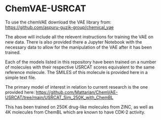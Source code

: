 # ChemVAE-USRCAT

To use the chemVAE download the VAE library from:
https://github.com/aspuru-guzik-group/chemical_vae

The above will include all the relevent instructions for training the VAE on new data. There is also provided there a Jupyter Notebook with the necessary data to allow
for the manipulation of the VAE after it has been trained.

Each of the models listed in this repository have been trained on a number of molecules with their respective USRCAT scores equivalent to the same reference molecule.
The SMILES of this molecule is provided here in a simple text file.

The primary model of interest in relation to current research is the one provided here: 
https://github.com/Mattarian/ChemVAE-USRCAT/tree/main/USRCAT_Sim_250K_with_ChemBL

This has been trained on 250K drug-like molecules from ZINC, as well as 4K molecules from ChemBL which are known to have CDK-2 activity.
